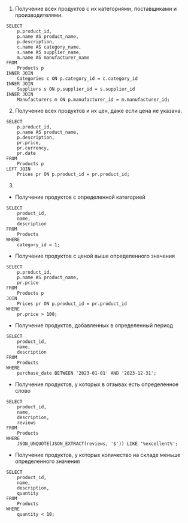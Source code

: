 1. Получение всех продуктов с их категориями, поставщиками и производителями.
```
SELECT
    p.product_id,
    p.name AS product_name,
    p.description,
    c.name AS category_name,
    s.name AS supplier_name,
    m.name AS manufacturer_name
FROM
    Products p
INNER JOIN
    Categories c ON p.category_id = c.category_id
INNER JOIN
    Suppliers s ON p.supplier_id = s.supplier_id
INNER JOIN
    Manufacturers m ON p.manufacturer_id = m.manufacturer_id;
```
2. Получение всех продуктов и их цен, даже если цена не указана.
```
SELECT
    p.product_id,
    p.name AS product_name,
    p.description,
    pr.price,
    pr.currency,
    pr.date
FROM
    Products p
LEFT JOIN
    Prices pr ON p.product_id = pr.product_id;
```
3.
- Получение продуктов с определенной категорией
```
SELECT
    product_id,
    name,
    description
FROM
    Products
WHERE
    category_id = 1;
```
- Получение продуктов с ценой выше определенного значения
```
SELECT
    p.product_id,
    p.name AS product_name,
    pr.price
FROM
    Products p
JOIN
    Prices pr ON p.product_id = pr.product_id
WHERE
    pr.price > 100;
```
- Получение продуктов, добавленных в определенный период
```
SELECT
    product_id,
    name,
    description
FROM
    Products
WHERE
    purchase_date BETWEEN '2023-01-01' AND '2023-12-31';
```
- Получение продуктов, у которых в отзывах есть определенное слово
```
SELECT
    product_id,
    name,
    description,
    reviews
FROM
    Products
WHERE
    JSON_UNQUOTE(JSON_EXTRACT(reviews, '$')) LIKE '%excellent%';
```
- Получение продуктов, у которых количество на складе меньше определенного значения
```
SELECT
    product_id,
    name,
    description,
    quantity
FROM
    Products
WHERE
    quantity < 10;
```
